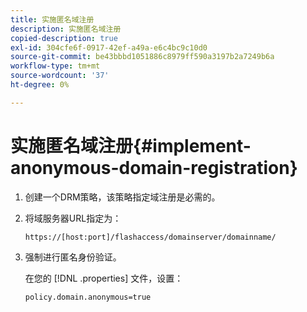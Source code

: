 ```yaml
---
title: 实施匿名域注册
description: 实施匿名域注册
copied-description: true
exl-id: 304cfe6f-0917-42ef-a49a-e6c4bc9c10d0
source-git-commit: be43bbbd1051886c8979ff590a3197b2a7249b6a
workflow-type: tm+mt
source-wordcount: '37'
ht-degree: 0%

---
```


# 实施匿名域注册{#implement-anonymous-domain-registration}

1. 创建一个DRM策略，该策略指定域注册是必需的。
1. 将域服务器URL指定为：

   ```
   https://[host:port]/flashaccess/domainserver/domainname/
   ```

1. 强制进行匿名身份验证。

   在您的 [!DNL .properties] 文件，设置：

   ```
   policy.domain.anonymous=true 
   ```
